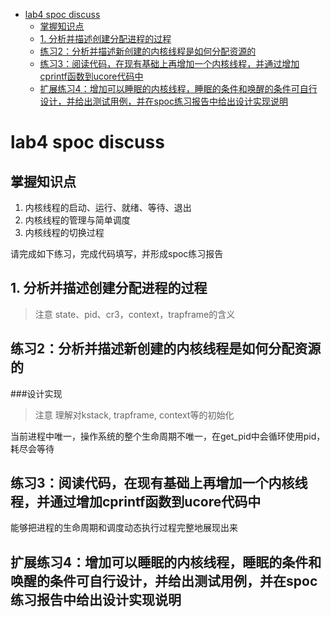 
* [lab4 spoc discuss](#lab4-spoc-discuss)
	* [掌握知识点](#掌握知识点)
	* [1. 分析并描述创建分配进程的过程](#1-分析并描述创建分配进程的过程)
	* [练习2：分析并描述新创建的内核线程是如何分配资源的](#练习2分析并描述新创建的内核线程是如何分配资源的)
	* [练习3：阅读代码，在现有基础上再增加一个内核线程，并通过增加cprintf函数到ucore代码中](#练习3阅读代码在现有基础上再增加一个内核线程并通过增加cprintf函数到ucore代码中)
	* [扩展练习4：增加可以睡眠的内核线程，睡眠的条件和唤醒的条件可自行设计，并给出测试用例，并在spoc练习报告中给出设计实现说明](#扩展练习4增加可以睡眠的内核线程睡眠的条件和唤醒的条件可自行设计并给出测试用例并在spoc练习报告中给出设计实现说明)

# lab4 spoc discuss


## 掌握知识点
1. 内核线程的启动、运行、就绪、等待、退出
2. 内核线程的管理与简单调度
3. 内核线程的切换过程

请完成如下练习，完成代码填写，并形成spoc练习报告

## 1. 分析并描述创建分配进程的过程

> 注意 state、pid、cr3，context，trapframe的含义

## 练习2：分析并描述新创建的内核线程是如何分配资源的
###设计实现

> 注意 理解对kstack, trapframe, context等的初始化


当前进程中唯一，操作系统的整个生命周期不唯一，在get_pid中会循环使用pid，耗尽会等待

## 练习3：阅读代码，在现有基础上再增加一个内核线程，并通过增加cprintf函数到ucore代码中
能够把进程的生命周期和调度动态执行过程完整地展现出来

## 扩展练习4：增加可以睡眠的内核线程，睡眠的条件和唤醒的条件可自行设计，并给出测试用例，并在spoc练习报告中给出设计实现说明
